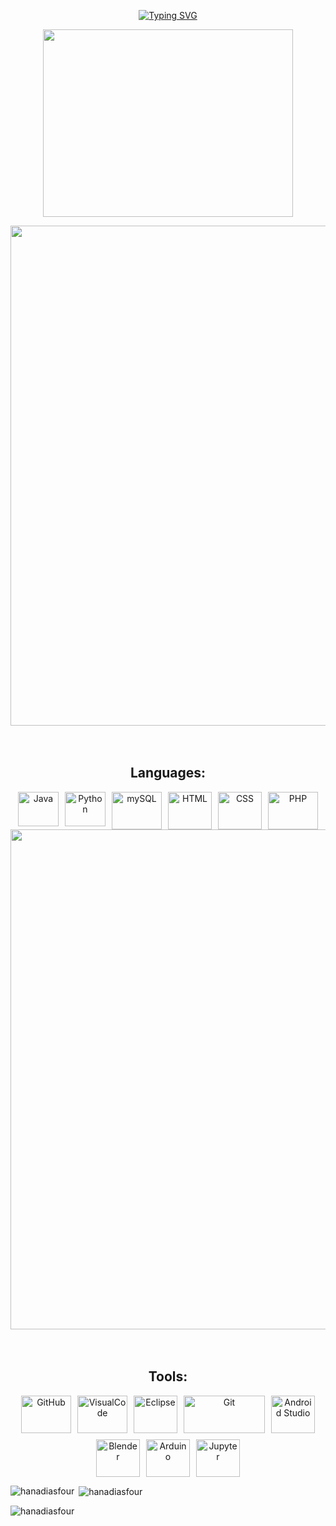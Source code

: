 <p align="center">
<a href="https://git.io/typing-svg">
  <img src="https://readme-typing-svg.demolab.com?font=Georgia&weight=800&pause=1000&size=33&color=FFFF00&width=370&height=100&lines=%F0%9F%8C%BC+Hey+There!;I'm+Hanadi;Welcome+to+my+GitHub;Stay+as+Long+as+you+Like;%F0%9F%98%8A" 
  alt="Typing SVG" />
</a>
</p>
<p align="center">
  <picture>
    <img align="center" src="https://user-images.githubusercontent.com/74038190/213760705-0d5bf320-4f43-4352-b74b-0889ae726bf7.gif" width="400px" height="300px">
  </picture>
</p>

<section align="center">
<img src="https://user-images.githubusercontent.com/74038190/212284115-f47cd8ff-2ffb-4b04-b5bf-4d1c14c0247f.gif" width="800">
</section>
<br><br>
<section align="center">
  <h2>Languages:</h2>
  <div style="display: flex; flex-wrap: wrap; justify-content: center; gap: 10px;">
    <a href="https://www.java.com/" target="_blank">
      <img src="https://github.com/user-attachments/assets/0feeb186-ccc2-4e51-adbf-6a584fbf1347" width="65px" height="55px" alt="Java">
    </a>
    <a href="https://www.python.org/" target="_blank">
      <img src="https://user-images.githubusercontent.com/74038190/212257472-08e52665-c503-4bd9-aa20-f5a4dae769b5.gif" width="65px" height="55px" alt="Python">
    </a>
    <a href="https://www.mysql.com/" target="_blank">
      <img src="https://github.com/user-attachments/assets/6041e61b-a756-4713-8920-dd016f8b9273" width="80px" height="60px" alt="mySQL">
    </a>
    <a href="https://html.spec.whatwg.org/" target="_blank">
      <img src="https://github.com/user-attachments/assets/db201f6a-48e2-4802-b860-8b489a586bae" width="70px" height="60px" alt="HTML">
    </a>
    <a href="https://developer.mozilla.org/en-US/docs/Web/CSS" target="_blank">
      <img src="https://github.com/user-attachments/assets/5c732b5b-01e8-44e7-9f05-266a45f8232a" width="70px" height="60px" alt="CSS">
    </a>
    <a href="https://www.php.net/" target="_blank">
      <img src="https://github.com/user-attachments/assets/b8684ba2-c561-4d7e-bee9-1acd15b6d588" width="80px" height="60px" alt="PHP">
    </a>
  </div>
</section>

<section align="center">
  <img src="https://user-images.githubusercontent.com/74038190/212284115-f47cd8ff-2ffb-4b04-b5bf-4d1c14c0247f.gif" width="800">
</section><br><br>

<section align="center">
  <h2>Tools:</h2>
  <div style="display: flex; flex-wrap: wrap; justify-content: center; gap: 10px;">
    <a href="https://github.com/" target="_blank">
      <img src="https://user-images.githubusercontent.com/74038190/212257468-1e9a91f1-b626-4baa-b15d-5c385dfa7ed2.gif" width="80px" height="60px" alt="GitHub">
    </a>
    <a href="https://code.visualstudio.com/" target="_blank">
      <img src="https://user-images.githubusercontent.com/74038190/212257465-7ce8d493-cac5-494e-982a-5a9deb852c4b.gif" width="80px" height="60px" alt="VisualCode">
    </a>
    <a href="https://www.eclipse.org/" target="_blank">
      <img src="https://github.com/user-attachments/assets/36122a5b-eb59-4bca-b7d2-b1ba3049cdfc" width="70px" height="60px" alt="Eclipse">
    </a>
    <a href="https://git-scm.com/" target="_blank">
      <img src="https://user-images.githubusercontent.com/74038190/212281775-b468df30-4edc-4bf8-a4ee-f52e1aaddc86.gif" width="130px" height="60px" alt="Git">
    </a>
    <a href="https://developer.android.com/studio" target="_blank">
      <img src="https://user-images.githubusercontent.com/74038190/212281763-e6ecd7ef-c4aa-45b6-a97c-f33f6bb592bd.gif" width="70px" height="60px" alt="Android Studio">
    </a>
    <a href="https://www.blender.org/" target="_blank">
      <img src="https://github.com/user-attachments/assets/526ecc02-f994-499f-a85a-3961fe49a7e8" width="70px" height="60px" alt="Blender">
    </a>
    <a href="https://www.arduino.cc/" target="_blank">
      <img src="https://github.com/user-attachments/assets/c9531d15-af42-4410-87c6-0009fdd0c195" width="70px" height="60px" alt="Arduino">
    </a>
    <a href="https://jupyter.org/" target="_blank">
      <img src="https://github.com/user-attachments/assets/716dd32a-9822-44b2-bdf2-a7e75db8372a" width="70px" height="60px" alt="Jupyter">
    </a>
  </div>
</section>


<p align="center">
  <p><img align="left" src="https://github-readme-stats.vercel.app/api/top-langs?username=hanadiasfour&show_icons=true&locale=en&layout=compact" alt="hanadiasfour" /></p>
  <p>&nbsp;<img align="center" src="https://github-readme-stats.vercel.app/api?username=hanadiasfour&show_icons=true&locale=en" alt="hanadiasfour" /></p>
  <p><img align="center" src="https://github-readme-streak-stats.herokuapp.com/?user=hanadiasfour&" alt="hanadiasfour" /></p>
</p>


<!--
**hanadiasfour/hanadiasfour** is a ✨ _special_ ✨ repository because its `README.md` (this file) appears on your GitHub profile.

Here are some ideas to get you started:

- 🔭 I’m currently working on ...
- 🌱 I’m currently learning ...
- 👯 I’m looking to collaborate on ...
- 🤔 I’m looking for help with ...
- 💬 Ask me about ...
- 📫 How to reach me: ...
- 😄 Pronouns: ...
- ⚡ Fun fact: ...
-->

